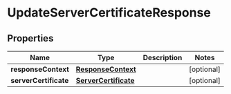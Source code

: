 

# UpdateServerCertificateResponse


## Properties

| Name | Type | Description | Notes |
|------------ | ------------- | ------------- | -------------|
|**responseContext** | [**ResponseContext**](ResponseContext.md) |  |  [optional] |
|**serverCertificate** | [**ServerCertificate**](ServerCertificate.md) |  |  [optional] |



